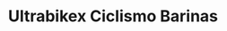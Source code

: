 ---
title: "Ultrabikex Ciclismo Barinas"
url: /barinas/ultrabikex-ciclismo-barinas/
shop: Fahrrad
---